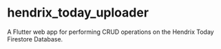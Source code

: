 # hendrix_today_uploader

A Flutter web app for performing CRUD operations on the Hendrix Today Firestore Database.
